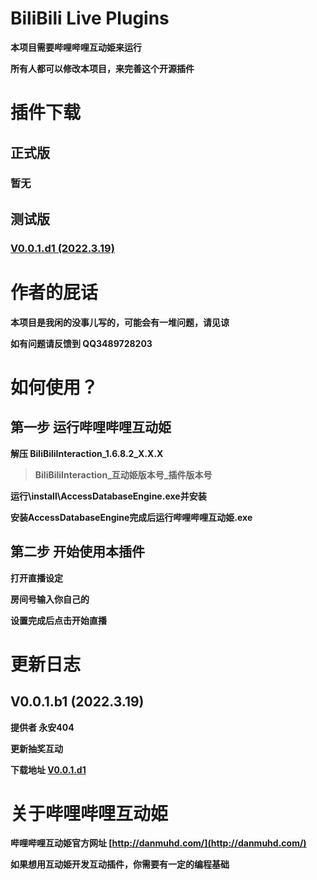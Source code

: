 # BiliBili Live Plugins

**本项目需要哔哩哔哩互动姫来运行**

**所有人都可以修改本项目，来完善这个开源插件**

# 插件下载

## 正式版

### 暂无

## 测试版

### [V0.0.1.d1 (2022.3.19)](https://github.com/YongAn404/BiliBili-Live-Plugins/releases/download/beta/BiliBiliInteraction_1.6.8.2_0.0.1.d1.zip)

# 作者的屁话

**本项目是我闲的没事儿写的，可能会有一堆问题，请见谅**

**如有问题请反馈到 QQ3489728203**

# 如何使用？

## 第一步 运行哔哩哔哩互动姫

**解压 BiliBiliInteraction_1.6.8.2_X.X.X**

>**BiliBiliInteraction_互动姫版本号_插件版本号**

**运行\install\AccessDatabaseEngine.exe并安装**

**安装AccessDatabaseEngine完成后运行哔哩哔哩互动姫.exe**

## 第二步 开始使用本插件

**打开直播设定**

**房间号输入你自己的**

**设置完成后点击开始直播**

# 更新日志

## V0.0.1.b1 (2022.3.19)

**提供者 永安404**

**更新抽奖互动**

**下载地址 [V0.0.1.d1](https://github.com/YongAn404/BiliBili-Live-Plugins/releases/download/beta/BiliBiliInteraction_1.6.8.2_0.0.1.d1.zip)**

# 关于哔哩哔哩互动姫

**哔哩哔哩互动姫官方网址 [http://danmuhd.com/](http://danmuhd.com/)**

**如果想用互动姫开发互动插件，你需要有一定的编程基础**
